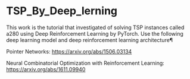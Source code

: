 # TSP_By_Deep_lerning

This work is the tutorial that investigated of solving TSP instances called a280  using  Deep Reinforcement Learning by PyTorch.
Use the following deep learning model and deep reinforcement learning architecture¶


Pointer Networks: https://arxiv.org/abs/1506.03134



Neural Combinatorial Optimization with Reinforcement Learning: https://arxiv.org/abs/1611.09940
